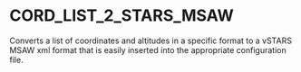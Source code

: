 # CORD_LIST_2_STARS_MSAW
Converts a list of coordinates and altitudes in a specific format to a vSTARS MSAW xml format that is easily inserted into the appropriate configuration file.
